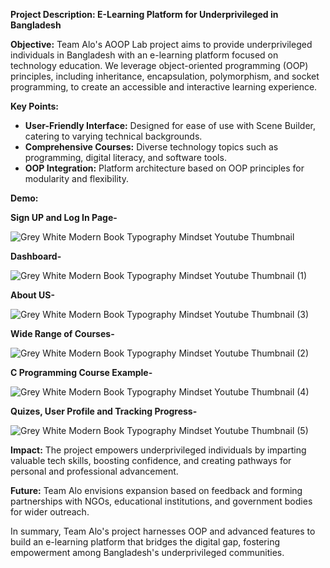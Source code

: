 **Project Description: E-Learning Platform for Underprivileged in Bangladesh**

**Objective:** Team Alo's AOOP Lab project aims to provide underprivileged individuals in Bangladesh with an e-learning platform focused on technology education. We leverage object-oriented programming (OOP) principles, including inheritance, encapsulation, polymorphism, and socket programming, to create an accessible and interactive learning experience.

**Key Points:**
- **User-Friendly Interface:** Designed for ease of use with Scene Builder, catering to varying technical backgrounds.
- **Comprehensive Courses:** Diverse technology topics such as programming, digital literacy, and software tools.
- **OOP Integration:** Platform architecture based on OOP principles for modularity and flexibility.

**Demo:**

**Sign UP and Log In Page-**

![Grey White Modern Book Typography Mindset Youtube Thumbnail](https://github.com/mchowdhury042/labproject/assets/80791571/f1abe83f-5c91-4a5b-bfa3-ea1cf28793a3)



**Dashboard-**

![Grey White Modern Book Typography Mindset Youtube Thumbnail (1)](https://github.com/mchowdhury042/labproject/assets/80791571/a285056c-7666-4c1d-a604-5595a95ac455)



**About US-**

![Grey White Modern Book Typography Mindset Youtube Thumbnail (3)](https://github.com/mchowdhury042/labproject/assets/80791571/56895091-0660-46c9-acc5-4ab27fef9258)



**Wide Range of Courses-**

![Grey White Modern Book Typography Mindset Youtube Thumbnail (2)](https://github.com/mchowdhury042/labproject/assets/80791571/799ea661-c015-467f-a6bd-a1cfded262be)



**C Programming Course Example-**

![Grey White Modern Book Typography Mindset Youtube Thumbnail (4)](https://github.com/mchowdhury042/labproject/assets/80791571/1ca64ebc-a282-4af5-8f3c-6f4d7db15751)



**Quizes, User Profile and Tracking Progress-**

![Grey White Modern Book Typography Mindset Youtube Thumbnail (5)](https://github.com/mchowdhury042/labproject/assets/80791571/6da6950f-f0d3-4906-aef7-5e3216e694d0)





**Impact:** The project empowers underprivileged individuals by imparting valuable tech skills, boosting confidence, and creating pathways for personal and professional advancement.

**Future:** Team Alo envisions expansion based on feedback and forming partnerships with NGOs, educational institutions, and government bodies for wider outreach.

In summary, Team Alo's project harnesses OOP and advanced features to build an e-learning platform that bridges the digital gap, fostering empowerment among Bangladesh's underprivileged communities.

